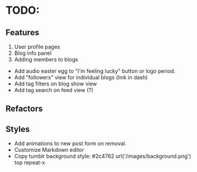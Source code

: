 # TODO:

## Features
1. User profile pages
2. Blog info panel
3. Adding members to blogs

* Add audio easter egg to "I'm feeling lucky" button or logo period.
* Add "followers" view for individual blogs (link in dash)
* Add tag filters on blog show view
* Add tag search on feed view (?)

## Refactors

## Styles
* Add animations to new post form on removal.
* Customize Markdown editor
* Copy tumblr background style: #2c4762 url('/images/background.png') top repeat-x